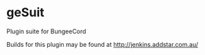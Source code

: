 geSuit
======

Plugin suite for BungeeCord

Builds for this plugin may be found at http://jenkins.addstar.com.au/

